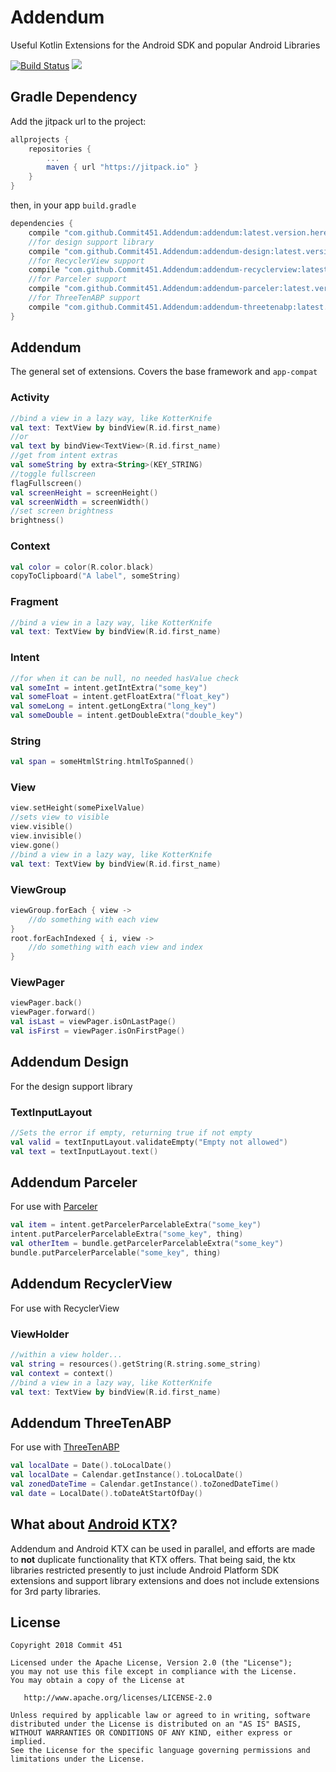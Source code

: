 # Addendum
Useful Kotlin Extensions for the Android SDK and popular Android Libraries

[![Build Status](https://travis-ci.org/Commit451/Addendum.svg?branch=master)](https://travis-ci.org/Commit451/Addendum) [![](https://jitpack.io/v/Commit451/Addendum.svg)](https://jitpack.io/#Commit451/Addendum)

## Gradle Dependency
Add the jitpack url to the project:
```groovy
allprojects {
    repositories {
        ...
        maven { url "https://jitpack.io" }
    }
}
```
then, in your app `build.gradle`
```groovy
dependencies {
    compile "com.github.Commit451.Addendum:addendum:latest.version.here"
    //for design support library
    compile "com.github.Commit451.Addendum:addendum-design:latest.version.here"
    //for RecyclerView support
    compile "com.github.Commit451.Addendum:addendum-recyclerview:latest.version.here"
    //for Parceler support
    compile "com.github.Commit451.Addendum:addendum-parceler:latest.version.here"
    //for ThreeTenABP support
    compile "com.github.Commit451.Addendum:addendum-threetenabp:latest.version.here"
}
```

## Addendum
The general set of extensions. Covers the base framework and `app-compat`

### Activity
```kotlin
//bind a view in a lazy way, like KotterKnife
val text: TextView by bindView(R.id.first_name)
//or
val text by bindView<TextView>(R.id.first_name)
//get from intent extras
val someString by extra<String>(KEY_STRING)
//toggle fullscreen
flagFullscreen()
val screenHeight = screenHeight()
val screenWidth = screenWidth()
//set screen brightness
brightness()
```

### Context
```kotlin
val color = color(R.color.black)
copyToClipboard("A label", someString)
```

### Fragment
```kotlin
//bind a view in a lazy way, like KotterKnife
val text: TextView by bindView(R.id.first_name)
```

### Intent
```kotlin
//for when it can be null, no needed hasValue check
val someInt = intent.getIntExtra("some_key")
val someFloat = intent.getFloatExtra("float_key")
val someLong = intent.getLongExtra("long_key")
val someDouble = intent.getDoubleExtra("double_key")
```

### String
```kotlin
val span = someHtmlString.htmlToSpanned()
```

### View
```kotlin
view.setHeight(somePixelValue)
//sets view to visible
view.visible()
view.invisible()
view.gone()
//bind a view in a lazy way, like KotterKnife
val text: TextView by bindView(R.id.first_name)
```

### ViewGroup
```kotlin
viewGroup.forEach { view ->
    //do something with each view
}
root.forEachIndexed { i, view ->
    //do something with each view and index
}
```

### ViewPager
```kotlin
viewPager.back()
viewPager.forward()
val isLast = viewPager.isOnLastPage()
val isFirst = viewPager.isOnFirstPage()
```

## Addendum Design
For the design support library

### TextInputLayout
```kotlin
//Sets the error if empty, returning true if not empty
val valid = textInputLayout.validateEmpty("Empty not allowed")
val text = textInputLayout.text()
```

## Addendum Parceler
For use with [Parceler](https://github.com/johncarl81/parceler)
```kotlin
val item = intent.getParcelerParcelableExtra("some_key")
intent.putParcelerParcelableExtra("some_key", thing)
val otherItem = bundle.getParcelerParcelableExtra("some_key")
bundle.putParcelerParcelable("some_key", thing)
```

## Addendum RecyclerView
For use with RecyclerView

### ViewHolder
```kotlin
//within a view holder...
val string = resources().getString(R.string.some_string)
val context = context()
//bind a view in a lazy way, like KotterKnife
val text: TextView by bindView(R.id.first_name)
```

## Addendum ThreeTenABP
For use with [ThreeTenABP](https://github.com/JakeWharton/ThreeTenABP)
```kotlin
val localDate = Date().toLocalDate()
val localDate = Calendar.getInstance().toLocalDate()
val zonedDateTime = Calendar.getInstance().toZonedDateTime()
val date = LocalDate().toDateAtStartOfDay()
```

## What about [Android KTX](https://github.com/android/android-ktx)?
Addendum and Android KTX can be used in parallel, and efforts are made to **not** duplicate functionality that KTX offers. That being said, the ktx libraries restricted presently to just include Android Platform SDK extensions and support library extensions and does not include extensions for 3rd party libraries.

License
--------

    Copyright 2018 Commit 451

    Licensed under the Apache License, Version 2.0 (the "License");
    you may not use this file except in compliance with the License.
    You may obtain a copy of the License at

       http://www.apache.org/licenses/LICENSE-2.0

    Unless required by applicable law or agreed to in writing, software
    distributed under the License is distributed on an "AS IS" BASIS,
    WITHOUT WARRANTIES OR CONDITIONS OF ANY KIND, either express or implied.
    See the License for the specific language governing permissions and
    limitations under the License.
